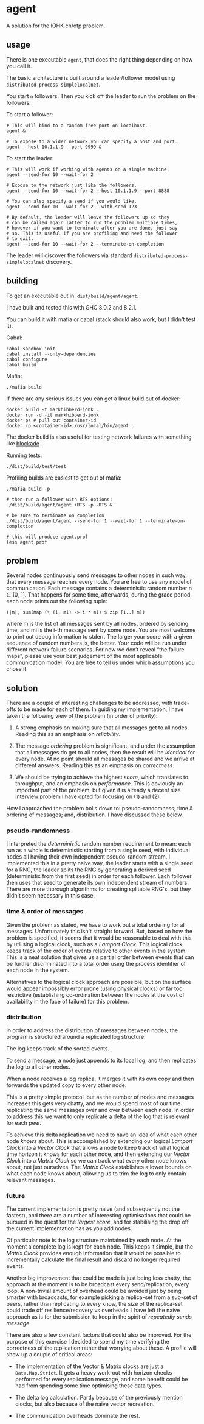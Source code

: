 # agent

A solution for the IOHK ch/otp problem.

## usage

There is one executable `agent`, that does the right thing depending
on how you call it.

The basic architecture is built around a leader/follower model using
`distributed-process-simplelocalnet`.

You start `n` followers. Then you kick off the leader to run the
problem on the followers.

To start a follower:

```
# This will bind to a random free port on localhost.
agent &

# To expose to a wider network you can specify a host and port.
agent --host 10.1.1.9 --port 9999 &
```

To start the leader:

```
# This will work if working with agents on a single machine.
agent --send-for 10 --wait-for 2

# Expose to the network just like the followers.
agent --send-for 10 --wait-for 2 --host 10.1.1.9 --port 8888

# You can also specify a seed if you would like.
agent --send-for 10 --wait-for 2 --with-seed 123

# By default, the leader will leave the followers up so they
# can be called again latter to run the problem multiple times,
# however if you want to terminate after you are done, just say
# so. This is useful if you are profiling and need the follower
# to exit.
agent --send-for 10 --wait-for 2 --terminate-on-completion
```

The leader will discover the followers via standard
`distributed-process-simplelocalnet` discovery.


## building

To get an executable out in: `dist/build/agent/agent`.

I have built and tested this with GHC 8.0.2 and 8.2.1.

You can build it with mafia or cabal (stack should also work, but
I didn't test it).

Cabal:

```
cabal sandbox init
cabal install --only-dependencies
cabal configure
cabal build
````

Mafia:

```
./mafia build
```

If there are any serious issues you can get a linux build out of docker:

```
docker build -t markhibberd-iohk .
docker run -d -it markhibberd-iohk
docker ps # pull out container-id
docker cp <container-id>:/usr/local/bin/agent .
```

The docker build is also useful for testing network failures with something
like [blockade](http://blockade.readthedocs.io/en/latest/install.html).

Running tests:

````
./dist/build/test/test
````

Profiling builds are easiest to get out of mafia:
```
./mafia build -p

# then run a follower with RTS options:
./dist/build/agent/agent +RTS -p -RTS &

# be sure to terminate on completion
./dist/build/agent/agent --send-for 1 --wait-for 1 --terminate-on-completion

# this will produce agent.prof
less agent.prof
```

## problem

Several nodes continuously send messages to other nodes in such way,
that every message reaches every node. You are free to use any model
of communication.  Each message contains a deterministic random number
n ∈ (0, 1]. That happens for some time, afterwards, during the grace
period, each node prints out the following tuple:

```
(|m|, sum(map (\ (i, mi) -> i * mi) $ zip [1..] m))
```

where m is the list of all messages sent by all nodes, ordered by
sending time, and mi is the i-th message sent by some node. You are
most welcome to print out debug information to stderr.  The larger
your score with a given sequence of random numbers is, the better.
Your code will be run under different network failure scenarios. For
now we don’t reveal “the failure maps”, please use your best judgement
of the most applicable communication model. You are free to tell us
under which assumptions you chose it.

## solution

There are a couple of interesting challenges to be addressed, with
trade-offs to be made for each of them. In guiding my implementation, I
have taken the following view of the problem (in order of priority):

 1. A strong emphasis on making sure that all messages get to all
 nodes. Reading this as an emphasis on _reliability_.

 2. The message _ordering_ problem is significant, and under the
 assumption that all messages do get to all nodes, then the result
 will be _identical_ for every node. At no point should all messages
 be shared and we arrive at different answers. Reading this as an
 emphasis on _correctness_.

 3. We should be trying to achieve the highest _score_, which
 translates to throughput, and an emphasis on _performance_. This
 is obviously an important part of the problem, but given it is
 already a decent size interview problem I have opted for focusing
 on (1) and (2).

How I approached the problem boils down to: pseudo-randomness; time &
ordering of messages; and, distribution. I have discussed these below.

### pseudo-randomness

I interpreted the _deterministic_ random number requirement to mean:
each run as a whole is deterministic starting from a single seed, with
individual nodes all having their own independent pseudo-random
stream. I implemented this in a pretty naive way, the leader starts
with a single seed for a RNG, the leader splits the RNG by generating
a derived seed (deterministic from the first seed) in order for
each follower. Each follower then uses that seed to generate its own
independent stream of numbers. There are more thorough algorithms for
creating splitable RNG's, but they didn't seem necessary in this
case.

### time & order of messages

Given the problem as stated, we have to work out a total ordering for
all messages. Unfortunately this isn't straight forward. But, based on
how the problem is specified, it seems that it would be reasonable to
deal with this by utilising a logical clock, such as a _Lamport
Clock_. This logical clock keeps track of the order of events relative
to other events in the system. This is a neat solution that gives us a
partial order between events that can be further discriminated into a
total order using the process identifier of each node in the system.

Alternatives to the logical clock approach are possible, but on the
surface would appear impossibly error prone (using physical clocks) or
far too restrictive (establishing co-ordination between the nodes at
the cost of availability in the face of failure) for this problem.

### distribution

In order to address the distribution of messages between nodes, the
program is structured around a replicated log structure.

The log keeps track of the sorted events.

To send a message, a node just appends to its local log, and then
replicates the log to all other nodes.

When a node receives a log replica, it merges it with its own copy and
then forwards the updated copy to every other node.

This is a pretty simple protocol, but as the number of nodes and
messages increases this gets very chatty, and we would spend most of
our time replicating the same messages over and over between each
node. In order to address this we want to only replicate a delta
of the log that is relevant for each peer.

To achieve this delta replication we need to have an idea of what each
other node _knows_ about. This is accomplished by extending our
logical _Lamport Clock_ into a _Vector Clock_ that allows a node to
keep track of what logical time horizon it knows for each other node,
and then extending our _Vector Clock_ into a _Matrix Clock_ so we can
track what every other node knows about, not just ourselves. The
_Matrix Clock_ establishes a lower bounds on what each node knows
about, allowing us to trim the log to only contain relevant messages.


### future

The current implementation is pretty naive (and subsequently not the
fastest), and there are a number of interesting optimisations that
could be pursued in the quest for the _largest score_, and for
stabilising the drop off the current implementation has as you add
nodes.

Of particular note is the log structure maintained by each node. At
the moment a complete log is kept for each node. This keeps it simple,
but the _Matrix Clock_ provides enough information that it would be
possible to incrementally calculate the final result and discard no
longer required events.

Another big improvement that could be made is just being less chatty,
the approach at the moment is to be broadcast every send/replication,
every loop. A non-trivial amount of overhead could be avoided just by
being smarter with broadcasts, for example picking a replica-set from
a sub-set of peers, rather than replicating to every know, the size of
the replica-set could trade off resilience/recovery vs overheads. I
have left the naive approach as is for the submission to keep in the
spirit of _repeatedly sends message_.

There are also a few constant factors that could also be improved. For
the purpose of this exercise I decided to spend my time verifying the
correctness of the replication rather that worrying about these. A
profile will show up a couple of critical areas:

 - The implementation of the Vector & Matrix clocks are just a
   `Data.Map.Strict`. It gets a heavy work-out with horizon checks
   performed for every replication message, and some benefit could be
   had from spending some time optimising these data types.

 - The delta log calculation. Partly because of the previously mention
   clocks, but also because of the naive vector recreation.

 - The communication overheads dominate the rest.

